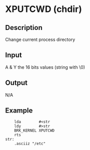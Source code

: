 # XPUTCWD (chdir)

## Description

Change current process directory

## Input

A & Y the 16 bits values (string with \0)

## Output

N/A

## Example

``` ca65
	lda        #<str
	ldy        #>str
    BRK_KERNEL XPUTCWD
    rts
str:
    .asciiz "/etc"

```

